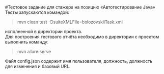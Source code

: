 #Тестовое задание для стажера на позицию «Автотестирование Java»
Тесты запускаются командой:
>mvn clean test -DsuiteXMLFile=bolozovskiiTask.xml
>
исполненной в директории проекта.  
Для построения тестового отчёта необходимо в директории с проектом выполнить команду:
>mvn allure:serve
>
Файл config.json содержит имя пользователя, должность, должность для изменения и базовый URL.
